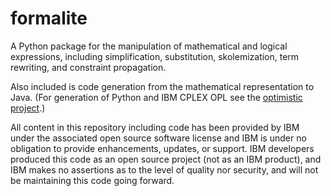 # formalite
A Python package for the manipulation of mathematical and logical expressions, including simplification, substitution, skolemization, term rewriting, and constraint propagation.

Also included is code generation from the mathematical representation to Java.  (For generation of Python and IBM CPLEX
OPL see the [optimistic project](https://github.com/IBM/optimistic).)

All content in this repository including code has been provided by IBM under the associated open source software license and IBM is under no obligation to provide enhancements, updates, or support. IBM developers produced this code as an open source project (not as an IBM product), and IBM makes no assertions as to the level of quality nor security, and will not be maintaining this code going forward.
